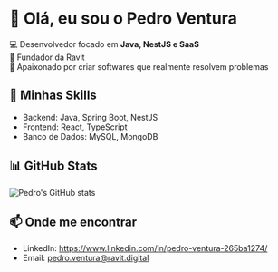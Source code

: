 # 👋 Olá, eu sou o Pedro Ventura  

💻 Desenvolvedor focado em **Java, NestJS e SaaS**  
🚀 Fundador da Ravit  
🎯 Apaixonado por criar softwares que realmente resolvem problemas  

## 🚀 Minhas Skills  
- Backend: Java, Spring Boot, NestJS  
- Frontend: React, TypeScript  
- Banco de Dados: MySQL, MongoDB  

## 📊 GitHub Stats  
![Pedro's GitHub stats](https://github-readme-stats.vercel.app/api?username=pedroventura&show_icons=true&theme=radical)  

## 📫 Onde me encontrar  
- LinkedIn: https://www.linkedin.com/in/pedro-ventura-265ba1274/
- Email: pedro.ventura@ravit.digital
